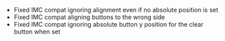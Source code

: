 - Fixed IMC compat ignoring alignment even if no absolute position is set
- Fixed IMC compat aligning buttons to the wrong side
- Fixed IMC compat ignoring absolute button y position for the clear button when set